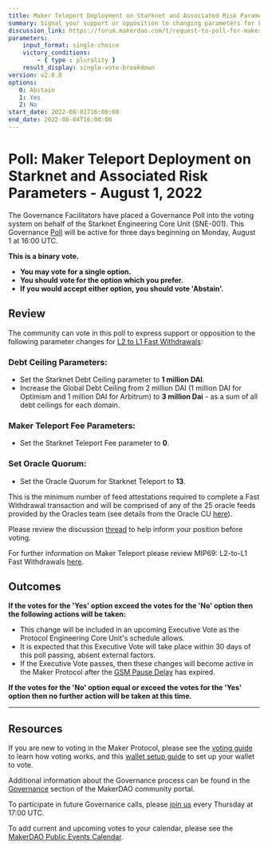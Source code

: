 ```yaml
---
title: Maker Teleport Deployment on Starknet and Associated Risk Parameters - August 1, 2022
summary: Signal your support or opposition to changing parameters for L2 to L1 Fast Withdrawals
discussion_link: https://forum.makerdao.com/t/request-to-poll-for-maker-teleport-deployment-on-starknet-and-associated-risk-parameters/16844
parameters:
    input_format: single-choice
    victory_conditions:
        - { type : plurality }
    result_display: single-vote-breakdown
version: v2.0.0
options:
   0: Abstain
   1: Yes
   2: No
start_date: 2022-08-01T16:00:00
end_date: 2022-08-04T16:00:00
---
```

# Poll: Maker Teleport Deployment on Starknet and Associated Risk Parameters - August 1, 2022

The Governance Facilitators have placed a Governance Poll into the voting system on behalf of the Starknet Engineering Core Unit (SNE-001). This Governance [Poll](https://community-development.makerdao.com/en/learn/governance/on-chain-gov) will be active for three days beginning on Monday, August 1 at 16:00 UTC.

**This is a binary vote.**
- **You may vote for a single option.**
- **You should vote for the option which you prefer.**
- **If you would accept either option, you should vote 'Abstain'.**

## Review

The community can vote in this poll to express support or opposition to the following parameter changes for [L2 to L1 Fast Withdrawals](https://forum.makerdao.com/t/mip69-l2-to-l1-fast-withdrawals/14041):

### Debt Ceiling Parameters:

 - Set the Starknet Debt Ceiling parameter to **1 million DAI**.
 - Increase the Global Debt Ceiling from 2 million DAI (1 million DAI for Optimism and 1 million DAI for Arbitrum) to **3 million Dai** - as a sum of all debt ceilings for each domain.

### Maker Teleport Fee Parameters:

 - Set the Starknet Teleport Fee parameter to **0**.

### Set Oracle Quorum:

 -  Set the Oracle Quorum for Starknet Teleport to **13**.
 
This is the minimum number of feed attestations required to complete a Fast Withdrawal transaction and will be comprised of any of the 25 oracle feeds provided by the Oracles team (see details from the Oracle CU [here](https://forum.makerdao.com/t/teleport-oracle-overview/15077)).

Please review the discussion [thread](https://forum.makerdao.com/t/request-to-poll-for-maker-teleport-deployment-on-starknet-and-associated-risk-parameters/16844) to help inform your position before voting.

For further information on Maker Teleport please review MIP69: L2-to-L1 Fast Withdrawals [here](https://mips.makerdao.com/mips/details/MIP69). 

## Outcomes

**If the votes for the 'Yes' option exceed the votes for the 'No' option then the following actions will be taken:**
* This change will be included in an upcoming Executive Vote as the Protocol Engineering Core Unit's schedule allows.
* It is expected that this Executive Vote will take place within 30 days of this poll passing, absent external factors.
* If the Executive Vote passes, then these changes will become active in the Maker Protocol after the [GSM Pause Delay](https://manual.makerdao.com/parameter-index/core/param-gsm-pause-delay) has expired.

**If the votes for the 'No' option equal or exceed the votes for the 'Yes' option then no further action will be taken at this time.**

---

## Resources

If you are new to voting in the Maker Protocol, please see the [voting guide](https://community-development.makerdao.com/en/learn/governance/how-voting-works/) to learn how voting works, and this [wallet setup guide](https://community-development.makerdao.com/en/learn/governance/voting-setup/) to set up your wallet to vote.

Additional information about the Governance process can be found in the [Governance](https://community-development.makerdao.com/en/learn/governance) section of the MakerDAO community portal.

To participate in future Governance calls, please [join us](https://github.com/makerdao/community/tree/master/governance/governance-and-risk-meetings) every Thursday at 17:00 UTC.

To add current and upcoming votes to your calendar, please see the [MakerDAO Public Events Calendar](https://calendar.google.com/calendar/embed?src=makerdao.com_3efhm2ghipksegl009ktniomdk%40group.calendar.google.com&ctz=UTC&mode=week&showCalendars=0&showPrint=0).
